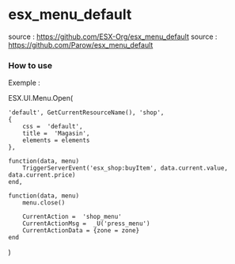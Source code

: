 # esx_menu_default

source : https://github.com/ESX-Org/esx_menu_default
source : https://github.com/Parow/esx_menu_default

### How to use
Exemple : 




ESX.UI.Menu.Open(

	'default', GetCurrentResourceName(), 'shop',
	{
		css =  'default',
		title =  'Magasin',
		elements = elements
	},

	function(data, menu)
		TriggerServerEvent('esx_shop:buyItem', data.current.value, data.current.price)
	end,

	function(data, menu)
		menu.close()

		CurrentAction =  'shop_menu'
		CurrentActionMsg =  _U('press_menu')
		CurrentActionData = {zone = zone}
	end

)





